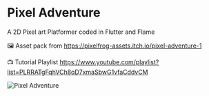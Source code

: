 # Pixel Adventure

A 2D Pixel art Platformer coded in Flutter and Flame

🖼️ Asset pack from <https://pixelfrog-assets.itch.io/pixel-adventure-1>

📺 Tutorial Playlist <https://www.youtube.com/playlist?list=PLRRATgFqhVCh8qD7xmaSbwG1vfaCddvCM>

![Pixel Adventure](https://i.ytimg.com/vi/Kwn1eHZP3C4/maxresdefault.jpg)
